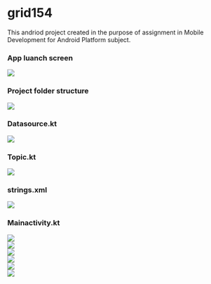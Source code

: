 # grid154
This andriod project created in the purpose of assignment in Mobile Development for Android Platform subject.


### App luanch screen
![](https://github.com/Rus1999/grid154/blob/master/capture/appScreen.png) <br>

### Project folder structure
![](https://github.com/Rus1999/grid154/blob/master/capture/projectStruture.png) <br>

### Datasource.kt
![](https://github.com/Rus1999/grid154/blob/master/capture/Datasource.png) <br>

### Topic.kt
![](https://github.com/Rus1999/grid154/blob/master/capture/Topic.png) <br>

### strings.xml
![](https://github.com/Rus1999/grid154/blob/master/capture/strings.png) <br>

### Mainactivity.kt
![](https://github.com/Rus1999/grid154/blob/master/capture/MainActivity_split.png) <br>
![](https://github.com/Rus1999/grid154/blob/master/capture/MainActivity_1.png) <br>
![](https://github.com/Rus1999/grid154/blob/master/capture/MainActivity_2.png) <br>
![](https://github.com/Rus1999/grid154/blob/master/capture/MainActivity_3.png) <br>
![](https://github.com/Rus1999/grid154/blob/master/capture/MainActivity_4.png) <br>
![](https://github.com/Rus1999/grid154/blob/master/capture/MainActivity_5.png) <br>
